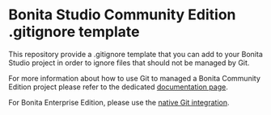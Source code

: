 # Bonita Studio Community Edition .gitignore template

This repository provide a .gitignore template that you can add to your Bonita Studio project in order to ignore files that should not be managed by Git.

For more information about how to use Git to managed a Bonita Community Edition project please refer to the dedicated [documentation page](https://documentation.bonitasoft.com/bonita/7.8/git-versioning-community-edition).

For Bonita Enterprise Edition, please use the [native Git integration](https://documentation.bonitasoft.com/bonita/7.8/workspaces-and-repositories#git).